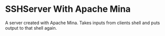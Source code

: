 # SSHServer With Apache Mina

A server created with Apache Mina. Takes inputs from clients shell and puts output to that shell again.

